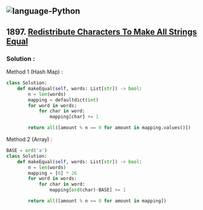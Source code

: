 ![language-Python](https://img.shields.io/badge/Python-ffd43b?style=for-the-badge&logo=PYTHON)
---

## 1897. [Redistribute Characters To Make All Strings Equal](https://leetcode.com/problems/redistribute-characters-to-make-all-strings-equal)

### Solution :

Method 1 (Hash Map) :
```python
class Solution:
    def makeEqual(self, words: List[str]) -> bool:
        n = len(words)
        mapping = defaultdict(int)
        for word in words:
            for char in word:
                mapping[char] += 1

        return all([amount % n == 0 for amount in mapping.values()])
```

Method 2 (Array) :
```python
BASE = ord('a')
class Solution:
    def makeEqual(self, words: List[str]) -> bool:
        n = len(words)
        mapping = [0] * 26
        for word in words:
            for char in word:
                mapping[ord(char)-BASE] += 1

        return all([amount % n == 0 for amount in mapping])
```
